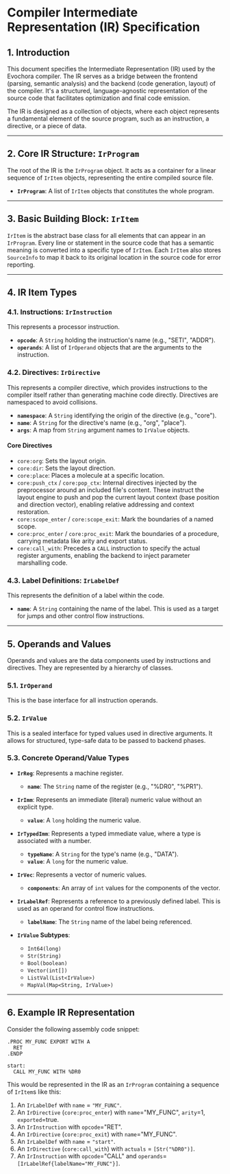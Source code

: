 # Compiler Intermediate Representation (IR) Specification

## 1. Introduction

This document specifies the Intermediate Representation (IR) used by the Evochora compiler. The IR serves as a bridge between the frontend (parsing, semantic analysis) and the backend (code generation, layout) of the compiler. It's a structured, language-agnostic representation of the source code that facilitates optimization and final code emission.

The IR is designed as a collection of objects, where each object represents a fundamental element of the source program, such as an instruction, a directive, or a piece of data.

---

## 2. Core IR Structure: `IrProgram`

The root of the IR is the `IrProgram` object. It acts as a container for a linear sequence of `IrItem` objects, representing the entire compiled source file.

-   **`IrProgram`**: A list of `IrItem` objects that constitutes the whole program.

---

## 3. Basic Building Block: `IrItem`

`IrItem` is the abstract base class for all elements that can appear in an `IrProgram`. Every line or statement in the source code that has a semantic meaning is converted into a specific type of `IrItem`. Each `IrItem` also stores `SourceInfo` to map it back to its original location in the source code for error reporting.

---

## 4. IR Item Types

### 4.1. Instructions: `IrInstruction`

This represents a processor instruction.

-   **`opcode`**: A `String` holding the instruction's name (e.g., "SETI", "ADDR").
-   **`operands`**: A list of `IrOperand` objects that are the arguments to the instruction.

### 4.2. Directives: `IrDirective`

This represents a compiler directive, which provides instructions to the compiler itself rather than generating machine code directly. Directives are namespaced to avoid collisions.

-   **`namespace`**: A `String` identifying the origin of the directive (e.g., "core").
-   **`name`**: A `String` for the directive's name (e.g., "org", "place").
-   **`args`**: A map from `String` argument names to `IrValue` objects.

#### Core Directives

-   `core:org`: Sets the layout origin.
-   `core:dir`: Sets the layout direction.
-   `core:place`: Places a molecule at a specific location.
-   `core:push_ctx` / `core:pop_ctx`: Internal directives injected by the preprocessor around an included file's content. These instruct the layout engine to push and pop the current layout context (base position and direction vector), enabling relative addressing and context restoration.
-   `core:scope_enter` / `core:scope_exit`: Mark the boundaries of a named scope.
-   `core:proc_enter` / `core:proc_exit`: Mark the boundaries of a procedure, carrying metadata like arity and export status.
-   `core:call_with`: Precedes a `CALL` instruction to specify the actual register arguments, enabling the backend to inject parameter marshalling code.

### 4.3. Label Definitions: `IrLabelDef`

This represents the definition of a label within the code.

-   **`name`**: A `String` containing the name of the label. This is used as a target for jumps and other control flow instructions.

---

## 5. Operands and Values

Operands and values are the data components used by instructions and directives. They are represented by a hierarchy of classes.

### 5.1. `IrOperand`

This is the base interface for all instruction operands.

### 5.2. `IrValue`

This is a sealed interface for typed values used in directive arguments. It allows for structured, type-safe data to be passed to backend phases.

### 5.3. Concrete Operand/Value Types

-   **`IrReg`**: Represents a machine register.
    -   **`name`**: The `String` name of the register (e.g., "%DR0", "%PR1").

-   **`IrImm`**: Represents an immediate (literal) numeric value without an explicit type.
    -   **`value`**: A `long` holding the numeric value.

-   **`IrTypedImm`**: Represents a typed immediate value, where a type is associated with a number.
    -   **`typeName`**: A `String` for the type's name (e.g., "DATA").
    -   **`value`**: A `long` for the numeric value.

-   **`IrVec`**: Represents a vector of numeric values.
    -   **`components`**: An array of `int` values for the components of the vector.

-   **`IrLabelRef`**: Represents a reference to a previously defined label. This is used as an operand for control flow instructions.
    -   **`labelName`**: The `String` name of the label being referenced.

-   **`IrValue` Subtypes**:
    -   `Int64(long)`
    -   `Str(String)`
    -   `Bool(boolean)`
    -   `Vector(int[])`
    -   `ListVal(List<IrValue>)`
    -   `MapVal(Map<String, IrValue>)`

---

## 6. Example IR Representation

Consider the following assembly code snippet:

```assembly
.PROC MY_FUNC EXPORT WITH A
  RET
.ENDP

start:
  CALL MY_FUNC WITH %DR0
```

This would be represented in the IR as an `IrProgram` containing a sequence of `IrItem`s like this:

1.  An `IrLabelDef` with `name` = `"MY_FUNC"`.
2.  An `IrDirective` (`core:proc_enter`) with `name`="MY_FUNC", `arity`=1, `exported`=true.
3.  An `IrInstruction` with `opcode`="RET".
4.  An `IrDirective` (`core:proc_exit`) with `name`="MY_FUNC".
5.  An `IrLabelDef` with `name` = `"start"`.
6.  An `IrDirective` (`core:call_with`) with `actuals` = `[Str("%DR0")]`.
7.  An `IrInstruction` with `opcode`="CALL" and `operands`=`[IrLabelRef{labelName="MY_FUNC"}]`.
